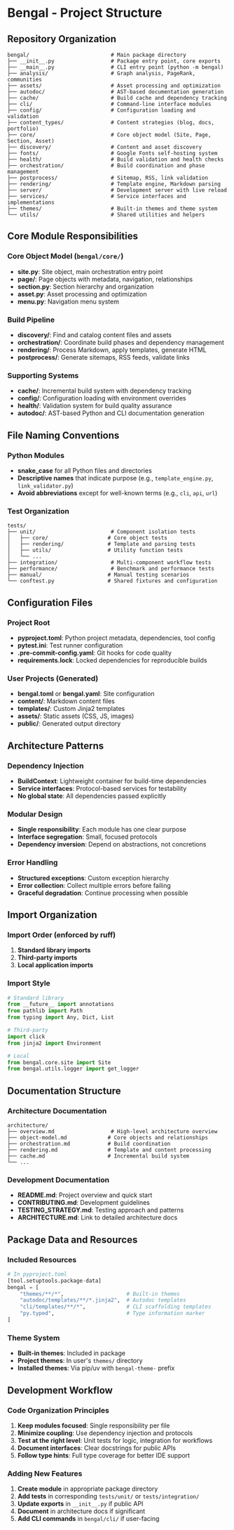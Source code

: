 # Bengal - Project Structure

## Repository Organization

```
bengal/                          # Main package directory
├── __init__.py                  # Package entry point, core exports
├── __main__.py                  # CLI entry point (python -m bengal)
├── analysis/                    # Graph analysis, PageRank, communities
├── assets/                      # Asset processing and optimization
├── autodoc/                     # AST-based documentation generation
├── cache/                       # Build cache and dependency tracking
├── cli/                         # Command-line interface modules
├── config/                      # Configuration loading and validation
├── content_types/               # Content strategies (blog, docs, portfolio)
├── core/                        # Core object model (Site, Page, Section, Asset)
├── discovery/                   # Content and asset discovery
├── fonts/                       # Google Fonts self-hosting system
├── health/                      # Build validation and health checks
├── orchestration/               # Build coordination and phase management
├── postprocess/                 # Sitemap, RSS, link validation
├── rendering/                   # Template engine, Markdown parsing
├── server/                      # Development server with live reload
├── services/                    # Service interfaces and implementations
├── themes/                      # Built-in themes and theme system
└── utils/                       # Shared utilities and helpers
```

## Core Module Responsibilities

### Core Object Model (`bengal/core/`)
- **site.py**: Site object, main orchestration entry point
- **page/**: Page objects with metadata, navigation, relationships
- **section.py**: Section hierarchy and organization
- **asset.py**: Asset processing and optimization
- **menu.py**: Navigation menu system

### Build Pipeline
- **discovery/**: Find and catalog content files and assets
- **orchestration/**: Coordinate build phases and dependency management
- **rendering/**: Process Markdown, apply templates, generate HTML
- **postprocess/**: Generate sitemaps, RSS feeds, validate links

### Supporting Systems
- **cache/**: Incremental build system with dependency tracking
- **config/**: Configuration loading with environment overrides
- **health/**: Validation system for build quality assurance
- **autodoc/**: AST-based Python and CLI documentation generation

## File Naming Conventions

### Python Modules
- **snake_case** for all Python files and directories
- **Descriptive names** that indicate purpose (e.g., `template_engine.py`, `link_validator.py`)
- **Avoid abbreviations** except for well-known terms (e.g., `cli`, `api`, `url`)

### Test Organization
```
tests/
├── unit/                        # Component isolation tests
│   ├── core/                   # Core object tests
│   ├── rendering/              # Template and parsing tests
│   ├── utils/                  # Utility function tests
│   └── ...
├── integration/                 # Multi-component workflow tests
├── performance/                 # Benchmark and performance tests
├── manual/                     # Manual testing scenarios
└── conftest.py                 # Shared fixtures and configuration
```

## Configuration Files

### Project Root
- **pyproject.toml**: Python project metadata, dependencies, tool config
- **pytest.ini**: Test runner configuration
- **.pre-commit-config.yaml**: Git hooks for code quality
- **requirements.lock**: Locked dependencies for reproducible builds

### User Projects (Generated)
- **bengal.toml** or **bengal.yaml**: Site configuration
- **content/**: Markdown content files
- **templates/**: Custom Jinja2 templates
- **assets/**: Static assets (CSS, JS, images)
- **public/**: Generated output directory

## Architecture Patterns

### Dependency Injection
- **BuildContext**: Lightweight container for build-time dependencies
- **Service interfaces**: Protocol-based services for testability
- **No global state**: All dependencies passed explicitly

### Modular Design
- **Single responsibility**: Each module has one clear purpose
- **Interface segregation**: Small, focused protocols
- **Dependency inversion**: Depend on abstractions, not concretions

### Error Handling
- **Structured exceptions**: Custom exception hierarchy
- **Error collection**: Collect multiple errors before failing
- **Graceful degradation**: Continue processing when possible

## Import Organization

### Import Order (enforced by ruff)
1. **Standard library imports**
2. **Third-party imports**
3. **Local application imports**

### Import Style
```python
# Standard library
from __future__ import annotations
from pathlib import Path
from typing import Any, Dict, List

# Third-party
import click
from jinja2 import Environment

# Local
from bengal.core.site import Site
from bengal.utils.logger import get_logger
```

## Documentation Structure

### Architecture Documentation
```
architecture/
├── overview.md                  # High-level architecture overview
├── object-model.md             # Core objects and relationships
├── orchestration.md            # Build coordination
├── rendering.md                # Template and content processing
├── cache.md                    # Incremental build system
└── ...
```

### Development Documentation
- **README.md**: Project overview and quick start
- **CONTRIBUTING.md**: Development guidelines
- **TESTING_STRATEGY.md**: Testing approach and patterns
- **ARCHITECTURE.md**: Link to detailed architecture docs

## Package Data and Resources

### Included Resources
```python
# In pyproject.toml
[tool.setuptools.package-data]
bengal = [
    "themes/**/*",                    # Built-in themes
    "autodoc/templates/**/*.jinja2",  # Autodoc templates
    "cli/templates/**/*",             # CLI scaffolding templates
    "py.typed",                       # Type information marker
]
```

### Theme System
- **Built-in themes**: Included in package
- **Project themes**: In user's `themes/` directory
- **Installed themes**: Via pip/uv with `bengal-theme-` prefix

## Development Workflow

### Code Organization Principles
1. **Keep modules focused**: Single responsibility per file
2. **Minimize coupling**: Use dependency injection and protocols
3. **Test at the right level**: Unit tests for logic, integration for workflows
4. **Document interfaces**: Clear docstrings for public APIs
5. **Follow type hints**: Full type coverage for better IDE support

### Adding New Features
1. **Create module** in appropriate package directory
2. **Add tests** in corresponding `tests/unit/` or `tests/integration/`
3. **Update exports** in `__init__.py` if public API
4. **Document** in architecture docs if significant
5. **Add CLI commands** in `bengal/cli/` if user-facing
